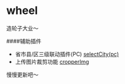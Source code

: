 # wheel
造轮子大业～

####辅助插件
* 省市县/区三级联动插件(PC) [selectCity(pc)]('./selectCity(pc)')
* 上传图片裁剪功能 [cropperImg]('./cropperImg')



慢慢更新吧～

